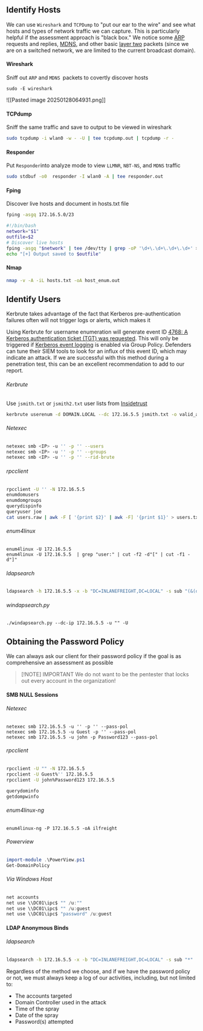 ## Identify Hosts
We can use `Wireshark` and `TCPDump` to "put our ear to the wire" and see what hosts and types of network traffic we can capture. This is particularly helpful if the assessment approach is "black box." We notice some [ARP](https://en.wikipedia.org/wiki/Address_Resolution_Protocol) requests and replies, [MDNS](https://en.wikipedia.org/wiki/Multicast_DNS), and other basic [layer two](https://www.juniper.net/documentation/us/en/software/junos/multicast-l2/topics/topic-map/layer-2-understanding.html) packets (since we are on a switched network, we are limited to the current broadcast domain).
#### Wireshark
Sniff out `ARP` and `MDNS `packets to covertly discover hosts
```shell
sudo -E wireshark
```
![[Pasted image 20250128064931.png]]
#### TCPdump
Sniff the same traffic and save to output to be viewed in wireshark
```bash
sudo tcpdump -i wlan0 -w - -U | tee tcpdump.out | tcpdump -r -
```
#### Responder
Put `Responder`into analyze mode to view `LLMNR`, `NBT-NS`, and `MDNS` traffic
```bash
sudo stdbuf -o0  responder -I wlan0 -A | tee responder.out
```
#### Fping
Discover live hosts and document in hosts.txt file
```bash
fping -asgq 172.16.5.0/23
```

```bash
#!/bin/bash
network="$1"
outfile=$2
# Discover live hosts
fping -asgq "$network" | tee /dev/tty | grep -oP '\d+\.\d+\.\d+\.\d+' > $outfile
echo "[+] Output saved to $outfile"
```
#### Nmap
```bash
nmap -v -A -iL hosts.txt -oA host_enum.out
```

## Identify Users
Kerbrute takes advantage of the fact that Kerberos pre-authentication failures often will not trigger logs or alerts, which makes it

Using Kerbrute for username enumeration will generate event ID [4768: A Kerberos authentication ticket (TGT) was requested](https://docs.microsoft.com/en-us/windows/security/threat-protection/auditing/event-4768). This will only be triggered if [Kerberos event logging](https://docs.microsoft.com/en-us/troubleshoot/windows-server/identity/enable-kerberos-event-logging) is enabled via Group Policy. Defenders can tune their SIEM tools to look for an influx of this event ID, which may indicate an attack. If we are successful with this method during a penetration test, this can be an excellent recommendation to add to our report.
###### Kerbrute
Use `jsmith.txt` or `jsmith2.txt` user lists from [Insidetrust](https://github.com/insidetrust/statistically-likely-usernames)
```bash
kerbrute userenum -d DOMAIN.LOCAL --dc 172.16.5.5 jsmith.txt -o valid_ad_users
```
###### Netexec
```bash
netexec smb <IP> -u '' -p '' --users
netexec smb <IP> -u '' -p '' --groups
netexec smb <IP> -u '' -p '' --rid-brute
```
###### rpcclient
```bash
rpcclient -U '' -N 172.16.5.5
enumdomusers
enumdomgroups
querydispinfo
queryuser joe
cat users.raw | awk -F [ '{print $2}' | awk -F] '{print $1}' > users.txt
```
###### enum4linux
```shell
enum4linux -U 172.16.5.5
enum4linux -U 172.16.5.5  | grep "user:" | cut -f2 -d"[" | cut -f1 -d"]"
```
###### ldapsearch
```bash
ldapsearch -h 172.16.5.5 -x -b "DC=INLANEFREIGHT,DC=LOCAL" -s sub "(&(objectclass=user))"  | grep sAMAccountName: | cut -f2 -d" "
```
###### windapsearch.py
```shell
./windapsearch.py --dc-ip 172.16.5.5 -u "" -U
```
## Obtaining the Password Policy
We can always ask our client for their password policy if the goal is as comprehensive an assessment as possible

> [!NOTE] IMPORTANT
> We do not want to be the pentester that locks out every account in the organization!
> 
> 
#### SMB NULL Sessions
###### Netexec
```shell
netexec smb 172.16.5.5 -u '' -p '' --pass-pol
netexec smb 172.16.5.5 -u Guest -p '' --pass-pol
netexec smb 172.16.5.5 -u john -p Password123 --pass-pol
```
###### rpcclient
```bash
rpcclient -U "" -N 172.16.5.5
rpcclient -U Guest%'' 172.16.5.5
rpcclient -U john%Password123 172.16.5.5

querydominfo
getdompwinfo
```
###### enum4linux-ng 
```shell
enum4linux-ng -P 172.16.5.5 -oA ilfreight
```
###### Powerview
```powershell
import-module .\PowerView.ps1
Get-DomainPolicy
```
###### Via Windows Host
```powershell
net accounts
net use \\DC01\ipc$ "" /u:""
net use \\DC01\ipc$ "" /u:guest
net use \\DC01\ipc$ "password" /u:guest
```
#### LDAP Anonymous Binds
###### ldapsearch
```bash
ldapsearch -h 172.16.5.5 -x -b "DC=INLANEFREIGHT,DC=LOCAL" -s sub "*" | grep -m 1 -B 10 pwdHistoryLength
```

Regardless of the method we choose, and if we have the password policy or not, we must always keep a log of our activities, including, but not limited to:

- The accounts targeted
- Domain Controller used in the attack
- Time of the spray
- Date of the spray
- Password(s) attempted